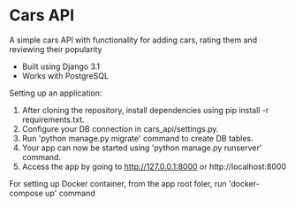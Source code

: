 # Cars API
A simple cars API with functionality for adding cars, rating them and reviewing their popularity

 - Built using Django 3.1
 - Works with PostgreSQL
 
 Setting up an application:
 
 1. After cloning the repository, install dependencies using pip install -r requirements.txt.
 2. Configure your DB connection in cars_api/settings.py.
 3. Run 'python manage.py migrate' command to create DB tables.
 4. Your app can now be started using 'python manage.py runserver' command.
 5. Access the app by going to http://127.0.0.1:8000 or http://localhost:8000

For setting up Docker container, from the app root foler, run 'docker-compose up' command
